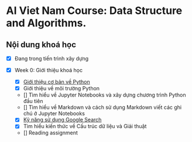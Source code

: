 # AI Viet Nam Course: Data Structure and Algorithms.

## Nội dung khoá học

- [X] Đang trong tiến trình xây dựng

- [X] Week 0: Giới thiệu khoá học
  - [X] [Giới thiệu cơ bản về Python](Week0/[W0]-Intro.md)
  - [X] Giới thiệu về môi trường Python
  - [] Tìm hiểu về Jupyter Notebooks và xây dựng chương trình Python đầu tiên
  - [] Tìm hiểu về Markdown và cách sử dụng Markdown viết các ghi chú ở Jupyter Notebooks
  - [X] [Kỹ năng sử dụng Google Search](https://aivietnam.ai/courses/aisummer2019/lessons/ky-nang-su-dung-google-search/)
  - [X] Tìm hiểu kiến thức về Cấu trúc dữ liệu và Giải thuật
  - [] Reading assignment
